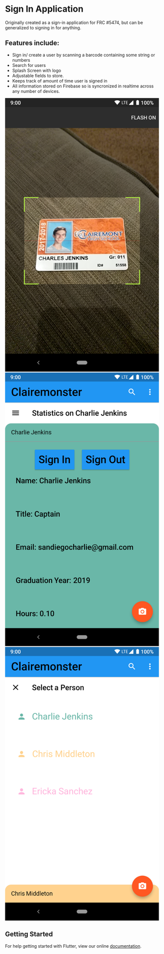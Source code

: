 # Sign In Application

Originally created as a sign-in application for FRC #5474, but can be generalized to signing in for anything.

Features include:
- 
- Sign in/ create a user by scanning a barcode containing some string or numbers
- Search for users
- Splash Screen with logo
- Adjustable fields to store.
- Keeps track of amount of time user is signed in
- All information stored on Firebase so is syncronized in realtime across any number of devices.

![Scan an ID](id.png)
![Stats for a person](stats.png)
![List of users](users.png)


## Getting Started

For help getting started with Flutter, view our online
[documentation](https://flutter.io/).
